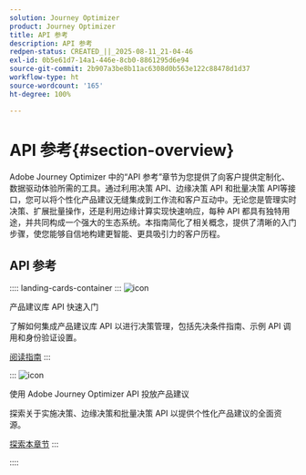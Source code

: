 ```yaml
---
solution: Journey Optimizer
product: Journey Optimizer
title: API 参考
description: API 参考
redpen-status: CREATED_||_2025-08-11_21-04-46
exl-id: 0b5e61d7-14a1-446e-8cb0-8861295d6e94
source-git-commit: 2b907a3be8b11ac6308d0b563e122c88478d1d37
workflow-type: ht
source-wordcount: '165'
ht-degree: 100%

---
```


# API 参考{#section-overview}

Adobe Journey Optimizer 中的“API 参考”章节为您提供了向客户提供定制化、数据驱动体验所需的工具。通过利用决策 API、边缘决策 API 和批量决策 API等接口，您可以将个性化产品建议无缝集成到工作流和客户互动中。无论您是管理实时决策、扩展批量操作，还是利用边缘计算实现快速响应，每种 API 都具有独特用途，并共同构成一个强大的生态系统。本指南简化了相关概念，提供了清晰的入门步骤，使您能够自信地构建更智能、更具吸引力的客户历程。

## API 参考

:::: landing-cards-container
:::
![icon](https://cdn.experienceleague.adobe.com/icons/circle-play.svg)

产品建议库 API 快速入门

了解如何集成产品建议库 API 以进行决策管理，包括先决条件指南、示例 API 调用和身份验证设置。

[阅读指南](../using/offers/api-reference/getting-started.md)
:::

:::
![icon](https://cdn.experienceleague.adobe.com/icons/code-branch.svg)

使用 Adobe Journey Optimizer API 投放产品建议

探索关于实施决策、边缘决策和批量决策 API 以提供个性化产品建议的全面资源。

[探索本章节](offer-delivery-api-landing-page.md)
:::

::::
